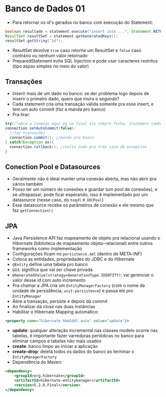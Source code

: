 # Banco de Dados 01

- Para retornar os id's gerados no banco com execução do Statement:
```java
boolean resultado = statement.execute("insert into ...", Statement.RETURN_GENERATED_KEYS);
ResultSet resultSet = statement.getGeneratedKeys();
resultSet.getString("id");
```
- ResultSet devolve ```true``` caso retorne um ResultSet e ```false``` caso contrário ou nenhum valor retornado
- PreparedStatement evita SQL Injection e pode usar caracteres restritos (tipo aspas simples no meio do valor)

## Transações
- Inserir mais de um dado no banco: se der problema logo depois de inserir o primeiro dado, quero que insira o segundo?
 - Cada statement cria uma transação válida somente pra esse insert, e tem um auto commit (faz a manda pro banco)
- Pra tirar:
```java
try(/*abre a conexao aqui pq no final ele sempre fecha, statement também*/){
connection.setAutoCommit(false);
  //faz transações
  connection.commit(); //manda pro banco
} catch(Exception ex){
  connection.rollback(); //volta tudo pra trás caso dê exception
}
```

## Conection Pool e Datasources
- Geralmente não é ideal manter uma conexão aberta, mas não abrir pra vários também
- Posso ter um número de conexões e guardar (um pool de conexões), e se ultrapassar, pode ficar esperando, isso é implementado por um datasource (nesse caso, do ```hsqdl``` é ```JDCPool```)
 - Esse datasource recebe os parâmetros de conexão e ele mesmo que faz ```getConnection()```

## JPA
- Java Persistence API faz mapeamento de objeto pra relacional usando o Hibernate (biblioteca de mapeamento objeto-relacional) entre outros frameworks como implementação
- Configurações ficam no ```persistence.xml``` (dentro de META-INF)
- Coloca as entidades, propriedades do JDBC e do Hibernate
- ```@Entity``` define uma tabela pro banco
- ```@Id```: significa que vai ser chave privada
- ```@GeneratedValue(strategy=GenerationType.IDENTITY)```: vai gerenciar o valor desse id com auto incremento
- Pra chamar a JPA cria um ```EntityManagerFactory``` (com o nome da unidade de persistência, ```unit-persistence```) e passa ele pro ```EntityManager```
- Abre a transação, persiste e depois dá commit
- Ao finalizar dá close nas duas instâncias
- Habilitar o Hibernate Mapping automático:
```xml
<property name="hibernate.hbm2ddl.auto" value="update"/>
```
- **update**: qualquer alteração incremental nas classes modelo ocorre nas tabelas, é importante fazer varreduras periódicas no banco para eliminar campos e tabelas não mais usados
- **create**: banco limpo ao iniciar a aplicação
- **create-drop**: deleta todos os dados do banco ao terminar o ```EntityManagerFactory```
- Dependência do Maven:
```xml
<dependency>
    <groupId>org.hibernate</groupId>
    <artifactId>hibernate-entitymanager</artifactId>
    <version>5.2.8.Final</version>
</dependency>
```
